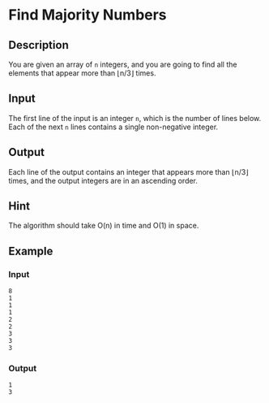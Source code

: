 # Find Majority Numbers

## Description

You are given an array of `n` integers, and you are going to find all the elements that appear more than ⌊n/3⌋ times.

## Input

The first line of the input is an integer `n`, which is the number of lines below. Each of the next `n` lines contains a single non-negative integer.

## Output

Each line of the output contains an integer that appears more than ⌊n/3⌋ times, and the output integers are in an ascending order.

## Hint

The algorithm should take O(n) in time and O(1) in space.

## Example

### Input

```text
8
1
1
1
2
2
3
3
3
```

### Output

```text
1
3
```
